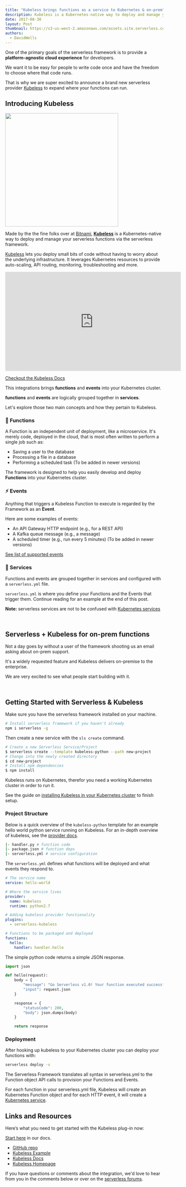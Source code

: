 ```yaml
---
title: "Kubeless brings functions as a service to Kubernetes & on-prem"
description: Kubeless is a Kubernetes-native way to deploy and manage your serverless functions via the serverless framework
date: 2017-08-30
layout: Post
thumbnail: https://s3-us-west-2.amazonaws.com/assets.site.serverless.com/blog/kubernetes.png
authors:
  - DavidWells
---
```


One of the primary goals of the serverless framework is to provide a **platform-agnostic cloud experience** for developers.

We want it to be easy for people to write code once and have the freedom to choose where that code runs.

That is why we are super excited to announce a brand new serverless provider [Kubeless](http://kubeless.io/) to expand where your functions can run.

## Introducing Kubeless

<a href="http://kubeless.io/" target="_blank">
  <img width="360" src="https://s3-us-west-2.amazonaws.com/assets.site.serverless.com/blog/kubeless.png" />
</a>

Made by the the fine folks over at [Bitnami](https://bitnami.com/), **[Kubeless](http://kubeless.io/)** is a Kubernetes-native way to deploy and manage your serverless functions via the serverless framework.

[Kubeless](https://github.com/kubeless/kubeless) lets you deploy small bits of code without having to worry about the underlying infrastructure. It leverages Kubernetes resources to provide auto-scaling, API routing, monitoring, troubleshooting and more.

<iframe width="560" height="315" src="https://www.youtube.com/embed/ROA7Ig7tD5s" frameborder="0" allowfullscreen></iframe>

[Checkout the Kubeless Docs](https://serverless.com/framework/docs/providers/kubeless/)

This integrations brings **functions** and **events** into your Kubernetes cluster.

**functions** and **events** are logically grouped together in **services**.

Let's explore those two main concepts and how they pertain to Kubeless.

### 🔄 Functions

A Function is an independent unit of deployment, like a microservice. It's merely code, deployed in the cloud, that is most often written to perform a single job such as:

- Saving a user to the database
- Processing a file in a database
- Performing a scheduled task (To be added in newer versions)

The framework is designed to help you easily develop and deploy **Functions** into your Kubernetes cluster.

### ⚡ Events

Anything that triggers a Kubeless Function to execute is regarded by the Framework as an **Event**.

Here are some examples of events:

- An API Gateway HTTP endpoint (e.g., for a REST API)
- A Kafka queue message (e.g., a message)
- A scheduled timer (e.g., run every 5 minutes) (To be added in newer versions)

[See list of supported events](https://serverless.com/framework/docs/providers/kubeless/events/)

### 📡 Services

Functions and events are grouped together in services and configured with a `serverless.yml` file.

`serverless.yml` is where you define your Functions and the Events that trigger them. Continue reading for an example at the end of this post.

**Note:** serverless services are not to be confused with [Kubernetes services](https://kubernetes.io/docs/concepts/services-networking/service/)

<br/>

## Serverless + Kubeless for on-prem functions

Not a day goes by without a user of the framework shooting us an email asking about on-prem support.

It's a widely requested feature and Kubeless delivers on-premise to the enterprise.

We are very excited to see what people start building with it.

<br/>

## Getting Started with Serverless & Kubeless

Make sure you have the serverless framework installed on your machine.

```bash
# Install serverless framework if you haven't already
npm i serverless -g
```

Then create a new service with the `sls create` command.

```bash
# Create a new Serverless Service/Project
$ serverless create --template kubeless-python --path new-project
# Change into the newly created directory
$ cd new-project
# Install npm dependencies
$ npm install
```

Kubeless runs on Kubernetes, therefor you need a working Kubernetes cluster in order to run it.

See the guide on [installing Kubeless in your Kubernetes cluster](/framework/docs/providers/kubeless/guide/installation/) to finish setup.

### Project Structure

Below is a quick overview of the `kubeless-python` template for an example hello world python service running on Kubeless. For an in-depth overview of kubeless, see the [provider docs](/framework/docs/providers/kubeless/).

```bash
|- handler.py # function code
|- package.json # function deps
|- serverless.yml # service configuration
```

The `serverless.yml` defines what functions will be deployed and what events they respond to.

```yaml
# The service name
service: hello-world

# Where the service lives
provider:
  name: kubeless
  runtime: python2.7

# Adding kubeless provider functionality
plugins:
  - serverless-kubeless

# Functions to be packaged and deployed
functions:
  hello:
    handler: handler.hello
```

The simple python code returns a simple JSON response.

```python
import json

def hello(request):
    body = {
        "message": "Go Serverless v1.0! Your function executed successfully!",
        "input": request.json
    }

    response = {
        "statusCode": 200,
        "body": json.dumps(body)
    }

    return response
```

### Deployment

After hooking up kubeless to your Kubernetes cluster you can deploy your functions with:

```bash
serverless deploy -v
```

The Serverless Framework translates all syntax in serverless.yml to the Function object API calls to provision your Functions and Events.

For each function in your serverless.yml file, Kubeless will create an Kubernetes Function object and for each HTTP event, it will create a [Kubernetes service](https://kubernetes.io/docs/concepts/services-networking/service/).

## Links and Resources

Here’s what you need to get started with the Kubeless plug-in now:

[Start here](/framework/docs/providers/kubeless/guide/quick-start/) in our docs.

- [GitHub repo](https://github.com/kubeless/kubeless)
- [Kubeless Example](https://github.com/kubeless/kubeless/tree/master/examples)
- [Kubeless Docs](https://serverless.com/framework/docs/providers/kubeless/)
- [Kubeless Homepage](http://kubeless.io/)

If you have questions or comments about the integration, we'd love to hear from you in the comments below or over on the [serverless forums](https://forum.serverless.com/).
